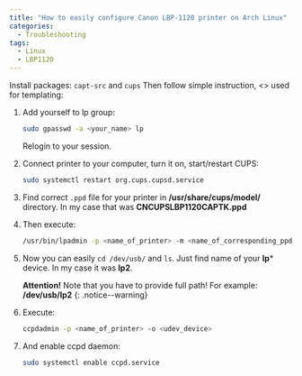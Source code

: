 ```yaml
---
title: "How to easily configure Canon LBP-1120 printer on Arch Linux"
categories:
  - Troubleshooting
tags:
  - Linux
  - LBP1120
---
```


Install packages: `capt-src` and `cups` 
Then follow simple instruction, <> used for templating:

1. Add yourself to lp group: 

	```sh
	sudo gpasswd -a <your_name> lp
	```

	Relogin to your session.

2. Connect printer to your computer, turn it on, start/restart CUPS: 

	```sh
	sudo systemctl restart org.cups.cupsd.service
	```

3. Find correct `.ppd` file for your printer in **/usr/share/cups/model/** directory. 
In my case that was **CNCUPSLBP1120CAPTK.ppd**

4. Then execute: 

	```sh
	/usr/bin/lpadmin -p <name_of_printer> -m <name_of_corresponding_ppd_file> -v ccp://localhost:59678 -E
	```

5. Now you can easily `cd /dev/usb/` and `ls`. Just find name of your **lp*** device. In my case it was **lp2**. 

	**Attention!** Note that you have to provide full path! For example: **/dev/usb/lp2**
	{: .notice--warning}

6. Execute: 
	
	```sh
	ccpdadmin -p <name_of_printer> -o <udev_device>
	```

7. And enable ccpd daemon: 

	```sh
	sudo systemctl enable ccpd.service
	```
